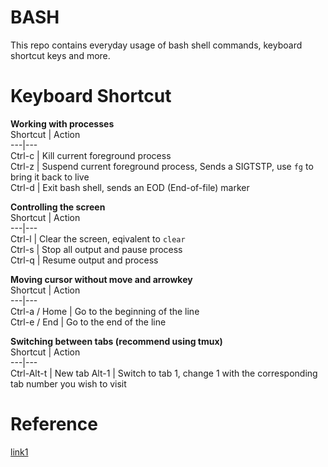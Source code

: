 # BASH

This repo contains everyday usage of bash shell commands, keyboard shortcut keys and more.

# Keyboard Shortcut  
**Working with processes**  
Shortcut | Action  
---|---  
Ctrl-c | Kill current foreground process  
Ctrl-z | Suspend current foreground process, Sends a SIGTSTP, use `fg` to bring it back to live  
Ctrl-d | Exit bash shell, sends an EOD (End-of-file) marker  

**Controlling the screen**  
Shortcut | Action  
---|---  
Ctrl-l | Clear the screen, eqivalent to `clear`  
Ctrl-s | Stop all output and pause process  
Ctrl-q | Resume output and process  

**Moving cursor without move and arrowkey**  
Shortcut | Action  
---|---  
Ctrl-a / Home | Go to the beginning of the line  
Ctrl-e / End | Go to the end of the line  

**Switching between tabs (recommend using tmux)**  
Shortcut | Action  
---|---  
Ctrl-Alt-t | New tab
Alt-1 | Switch to tab 1, change 1 with the corresponding tab number you wish to visit  


# Reference  
[link1](https://www.howtogeek.com/howto/ubuntu/keyboard-shortcuts-for-bash-command-shell-for-ubuntu-debian-suse-redhat-linux-etc/)  